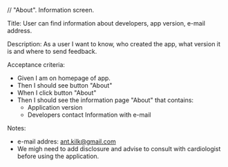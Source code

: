 // "About". Information screen.

<p>Title: User can find information about developers, app version, e-mail address.</p>
<p>Description: As a user I want to know, who created the app, what version it is and where to send feedback. </p>

Acceptance criteria:
  * Given I am on homepage of app.
  * Then I should see button "About"
  * When I click button "About"
  * Then I should see the information page "About" that contains:
      * Application version
      * Developers contact Information with e-mail

Notes:
- e-mail addres: ant.kilk@gmail.com
- We migh need to add disclosure and advise to consult with cardiologist before using the application.
